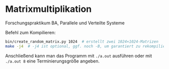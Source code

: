 # Matrixmultiplikation
Forschungspraktikum BA, Parallele und Verteilte Systeme

Befehl zum Kompilieren:
```sh
bin/create_random_matrix.py 1024  # erstellt zwei 1024×1024-Matrizen
make -j4  # -j4 ist optional, ggf. noch -B, um garantiert zu rekompilieren und neue Matrizen zu erstellen
```
Anschließend kann man das Programm mit `./a.out` ausführen oder mit `./a.out 8` eine Terminierungsgröße angeben.
